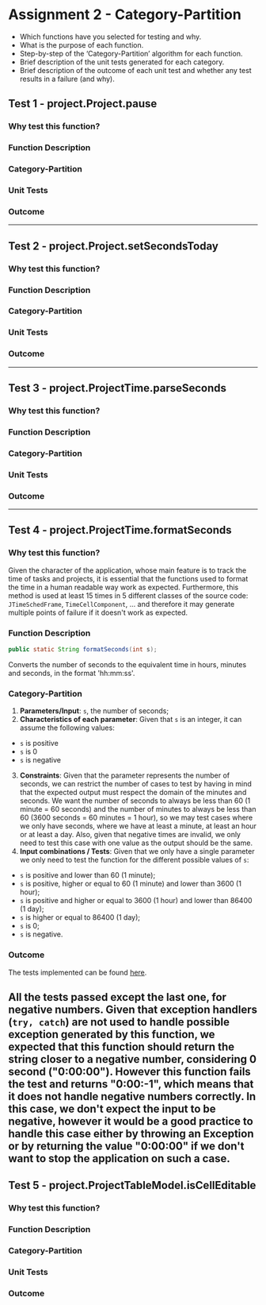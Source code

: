 # Assignment 2 - Category-Partition

- Which functions have you selected for testing and why.
- What is the purpose of each function.
- Step-by-step of the ‘Category-Partition’ algorithm for each function.
- Brief description of the unit tests generated for each category.
- Brief description of the outcome of each unit test and whether any test results in a failure (and why).

## Test 1 - project.Project.pause 

### Why test this function?

### Function Description

### Category-Partition

### Unit Tests

### Outcome

---

## Test 2 - project.Project.setSecondsToday

### Why test this function?

### Function Description

### Category-Partition

### Unit Tests

### Outcome

--- 

## Test 3 - project.ProjectTime.parseSeconds

### Why test this function?

### Function Description

### Category-Partition

### Unit Tests

### Outcome

--- 

## Test 4 - project.ProjectTime.formatSeconds

### Why test this function?
Given the character of the application, whose main feature is to track the time of tasks and projects, it is essential that the functions used to format the time in a human readable way work as expected. Furthermore, this method is used at least 15 times in 5 different classes of the source code: `JTimeSchedFrame`, `TimeCellComponent`, ... and therefore it may generate multiple points of failure if it doesn't work as expected.

### Function Description
```java
public static String formatSeconds(int s);
```
Converts the number of seconds to the equivalent time in hours, minutes and seconds, in the format 'hh:mm:ss'.

### Category-Partition
1. **Parameters/Input**: `s`, the number of seconds;
2. **Characteristics of each parameter**: Given that `s` is an integer, it can assume the following values:
- `s` is positive
- `s` is 0
- `s` is negative
3. **Constraints**: Given that the parameter represents the number of seconds, we can restrict the number of cases to test by having in mind that the expected output must respect the domain of the minutes and seconds. We want the number of seconds to always be less than 60 (1 minute = 60 seconds) and the number of minutes to always be less than 60 (3600 seconds = 60 minutes = 1 hour), so we may test cases where we only have seconds, where we have at least a minute, at least an hour or at least a day. Also, given that negative times are invalid, we only need to test this case with one value as the output should be the same.
4. **Input combinations / Tests**: Given that we only have a single parameter we only need to test the function for the different possible values of `s`:
- `s` is positive and lower than 60 (1 minute);
- `s` is positive, higher or equal to 60 (1 minute) and lower than 3600 (1 hour);
- `s` is positive and higher or equal to 3600 (1 hour) and lower than 86400 (1 day);
- `s` is higher or equal to 86400 (1 day);
- `s` is 0;
- `s` is negative.

### Outcome
The tests implemented can be found [here](../../src/test/java/de/dominik_geyer/jtimesched/project/ProjectTimeTest.java).

All the tests passed except the last one, for negative numbers. Given that exception handlers (`try, catch`) are not used to handle possible exception generated by this function, we expected that this function should return the string closer to a negative number, considering 0 second ("0:00:00"). However this function fails the test and returns "0:00:-1", which means that it does not handle negative numbers correctly. In this case, we don't expect the input to be negative, however it would be a good practice to handle this case either by throwing an Exception or by returning the value "0:00:00" if we don't want to stop the application on such a case. 
--- 

## Test 5 - project.ProjectTableModel.isCellEditable

### Why test this function?

### Function Description

### Category-Partition

### Unit Tests

### Outcome
